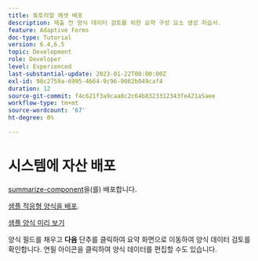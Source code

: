 ```yaml
---
title: 튜토리얼 에셋 배포
description: 제출 전 양식 데이터 검토를 위한 요약 구성 요소 생성 자습서.
feature: Adaptive Forms
doc-type: Tutorial
version: 6.4,6.5
topic: Development
role: Developer
level: Experienced
last-substantial-update: 2023-01-22T00:00:00Z
exl-id: 98c2759a-6995-4664-9c96-9062b049caf4
duration: 12
source-git-commit: f4c621f3a9caa8c2c64b8323312343fe421a5aee
workflow-type: tm+mt
source-wordcount: '67'
ht-degree: 0%

---
```


# 시스템에 자산 배포

[summarize-component](assets/summarize-component.zip)을(를) 배포합니다.

[샘플 적응형 양식을 배포](assets/sample-adaptive-form.zip).

[샘플 양식 미리 보기](http://localhost:4502/content/dam/formsanddocuments/testsummary/jcr:content?wcmmode=disabled)

양식 필드를 채우고 **다음** 단추를 클릭하여 요약 화면으로 이동하여 양식 데이터 검토를 확인합니다. 연필 아이콘을 클릭하여 양식 데이터를 편집할 수도 있습니다.
